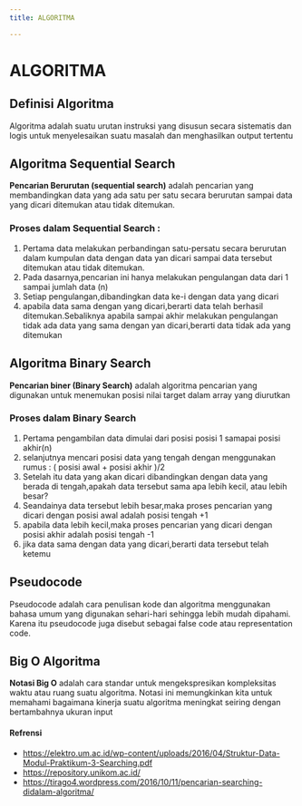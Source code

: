 ```yaml
---
title: ALGORITMA

---
```


# ALGORITMA
## Definisi Algoritma
Algoritma adalah suatu urutan instruksi yang disusun secara sistematis dan logis untuk menyelesaikan suatu masalah dan menghasilkan output tertentu

## Algoritma Sequential Search 
**Pencarian Berurutan (sequential search)** adalah pencarian yang membandingkan data yang ada satu per satu secara berurutan sampai data yang dicari ditemukan atau tidak ditemukan.
### Proses dalam Sequential Search : 
1. Pertama data melakukan perbandingan satu-persatu secara berurutan dalam kumpulan data dengan data yan dicari sampai data tersebut ditemukan atau tidak ditemukan.
2. Pada dasarnya,pencarian ini hanya melakukan pengulangan data dari 1 sampai jumlah data (n)
3. Setiap pengulangan,dibandingkan data ke-i dengan data yang dicari
4. apabila data sama dengan yang dicari,berarti data telah berhasil ditemukan.Sebaliknya apabila sampai akhir melakukan pengulangan tidak ada data yang sama dengan yan dicari,berarti data tidak ada yang ditemukan 

## Algoritma Binary Search
**Pencarian biner (Binary Search)** adalah algoritma pencarian yang digunakan untuk menemukan posisi nilai target dalam array yang diurutkan
### Proses dalam Binary Search
1. Pertama pengambilan data dimulai dari posisi posisi 1 samapai posisi akhir(n)
2. selanjutnya mencari posisi data yang tengah dengan menggunakan rumus : ( posisi awal + posisi akhir )/2
3. Setelah itu data yang akan dicari dibandingkan dengan data yang berada di tengah,apakah data tersebut sama apa lebih kecil, atau lebih besar?
4. Seandainya data tersebut lebih besar,maka proses pencarian yang dicari dengan posisi awal adalah posisi tengah +1
5. apabila data lebih kecil,maka proses pencarian yang dicari dengan posisi akhir adalah posisi tengah -1
6. jika data sama dengan data yang dicari,berarti data tersebut telah ketemu

## Pseudocode
Pseudocode adalah cara penulisan kode dan algoritma menggunakan bahasa umum yang digunakan sehari-hari sehingga lebih mudah dipahami. Karena itu pseudocode juga disebut sebagai false code atau representation code.

## Big O Algoritma
**Notasi Big O** adalah cara standar untuk mengekspresikan kompleksitas waktu atau ruang suatu algoritma. Notasi ini memungkinkan kita untuk memahami bagaimana kinerja suatu algoritma meningkat seiring dengan bertambahnya ukuran input 





#### Refrensi

* https://elektro.um.ac.id/wp-content/uploads/2016/04/Struktur-Data-Modul-Praktikum-3-Searching.pdf
* https://repository.unikom.ac.id/
* https://tirago4.wordpress.com/2016/10/11/pencarian-searching-didalam-algoritma/